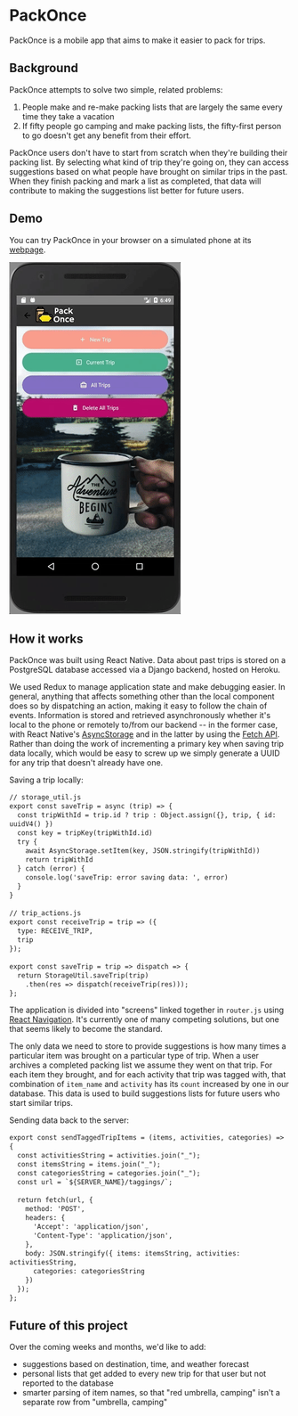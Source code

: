 # PackOnce

PackOnce is a mobile app that aims to make it easier to pack for trips.

## Background

PackOnce attempts to solve two simple, related problems:

1. People make and re-make packing lists that are largely the same every time they take a vacation
2. If fifty people go camping and make packing lists, the fifty-first person to go doesn't get any benefit from their effort.

PackOnce users don't have to start from scratch when they're building their packing list. By selecting what kind of trip they're going on, they can access suggestions based on what people have brought on similar trips in the past. When they finish packing and mark a list as completed, that data will contribute to making the suggestions list better for future users.

## Demo

You can try PackOnce in your browser on a simulated phone at its [webpage](https://packonce.github.io).

![Home Screen Screenshot](/docs/packonce_original_gif.gif)

## How it works

PackOnce was built using React Native. Data about past trips is stored on a PostgreSQL database accessed via a Django backend, hosted on Heroku.

We used Redux to manage application state and make debugging easier. In general, anything that affects something other than the local component does so by dispatching an action, making it easy to follow the chain of events. Information is stored and retrieved asynchronously whether it's local to the phone or remotely to/from our backend -- in the former case, with React Native's [AsyncStorage](https://facebook.github.io/react-native/docs/asyncstorage.html) and in the latter by using the [Fetch API](https://developer.mozilla.org/en-US/docs/Web/API/Fetch_API). Rather than doing the work of incrementing a primary key when saving trip data locally, which would be easy to screw up we simply generate a UUID for any trip that doesn't already have one.

Saving a trip locally:
```
// storage_util.js
export const saveTrip = async (trip) => {
  const tripWithId = trip.id ? trip : Object.assign({}, trip, { id: uuidV4() })
  const key = tripKey(tripWithId.id)
  try {
    await AsyncStorage.setItem(key, JSON.stringify(tripWithId))
    return tripWithId
  } catch (error) {
    console.log('saveTrip: error saving data: ', error)
  }
}

// trip_actions.js
export const receiveTrip = trip => ({
  type: RECEIVE_TRIP,
  trip
});

export const saveTrip = trip => dispatch => {
  return StorageUtil.saveTrip(trip)
    .then(res => dispatch(receiveTrip(res)));
};

```

The application is divided into "screens" linked together in `router.js` using [React Navigation](https://reactnavigation.org/docs/intro/). It's currently one of many competing solutions, but one that seems likely to become the standard.

The only data we need to store to provide suggestions is how many times a particular item was brought on a particular type of trip. When a user archives a completed packing list we assume they went on that trip. For each item they brought, and for each activity that trip was tagged with, that combination of `item_name` and `activity` has its `count` increased by one in our database. This data is used to build suggestions lists for future users who start similar trips.


Sending data back to the server:
```
export const sendTaggedTripItems = (items, activities, categories) => {
  const activitiesString = activities.join("_");
  const itemsString = items.join("_");
  const categoriesString = categories.join("_");
  const url = `${SERVER_NAME}/taggings/`;

  return fetch(url, {
    method: 'POST',
    headers: {
      'Accept': 'application/json',
      'Content-Type': 'application/json',
    },
    body: JSON.stringify({ items: itemsString, activities: activitiesString,
      categories: categoriesString
    })
  });
};
```

## Future of this project

Over the coming weeks and months, we'd like to add:

* suggestions based on destination, time, and weather forecast
* personal lists that get added to every new trip for that user but not reported to the database
* smarter parsing of item names, so that "red umbrella, camping" isn't a separate row from "umbrella, camping"
